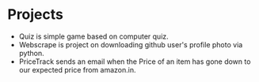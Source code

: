 # Projects
* Quiz is simple game based on computer quiz.
* Webscrape is project on downloading github user's profile photo via python.
* PriceTrack sends an email when the Price of an item has gone down to our expected price from amazon.in.
